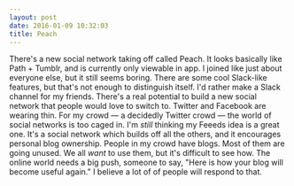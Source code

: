 ```yaml
---
layout: post
date: 2016-01-09 10:32:03
title: Peach
---
```

There's a new social network taking off called Peach. It looks basically like Path + Tumblr, and is currently only viewable in app. I joined like just about everyone else, but it still seems boring. There are some cool Slack-like features, but that's not enough to distinguish itself. I'd rather make a Slack channel for my friends. 
	There's a real potential to build a new social network that people would love to switch to. Twitter and Facebook are wearing thin. For my crowd — a decidedly Twitter crowd — the world of social networks is too caged in. I'm _still_ thinking my Feeeds idea is a great one. It's a social network which builds off all the others, and it encourages personal blog ownership. People in my crowd have blogs. Most of them are going unused. We all _want_ to use them, but it's difficult to see how. The online world needs a big push, someone to say, "Here is how your blog will become useful again." I believe a lot of of people will respond to that. 
	